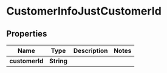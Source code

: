

# CustomerInfoJustCustomerId


## Properties

| Name | Type | Description | Notes |
|------------ | ------------- | ------------- | -------------|
|**customerId** | **String** |  |  |



